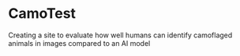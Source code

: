 # CamoTest
Creating a site to evaluate how well humans can identify camoflaged animals in images compared to an AI model
